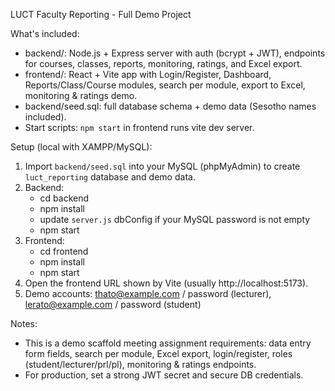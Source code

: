 LUCT Faculty Reporting - Full Demo Project

What's included:
- backend/: Node.js + Express server with auth (bcrypt + JWT), endpoints for courses, classes, reports, monitoring, ratings, and Excel export.
- frontend/: React + Vite app with Login/Register, Dashboard, Reports/Class/Course modules, search per module, export to Excel, monitoring & ratings demo.
- backend/seed.sql: full database schema + demo data (Sesotho names included).
- Start scripts: `npm start` in frontend runs vite dev server.

Setup (local with XAMPP/MySQL):
1. Import `backend/seed.sql` into your MySQL (phpMyAdmin) to create `luct_reporting` database and demo data.
2. Backend:
   - cd backend
   - npm install
   - update `server.js` dbConfig if your MySQL password is not empty
   - npm start
3. Frontend:
   - cd frontend
   - npm install
   - npm start
4. Open the frontend URL shown by Vite (usually http://localhost:5173).
5. Demo accounts: thato@example.com / password (lecturer), lerato@example.com / password (student)

Notes:
- This is a demo scaffold meeting assignment requirements: data entry form fields, search per module, Excel export, login/register, roles (student/lecturer/prl/pl), monitoring & ratings endpoints.
- For production, set a strong JWT secret and secure DB credentials.
